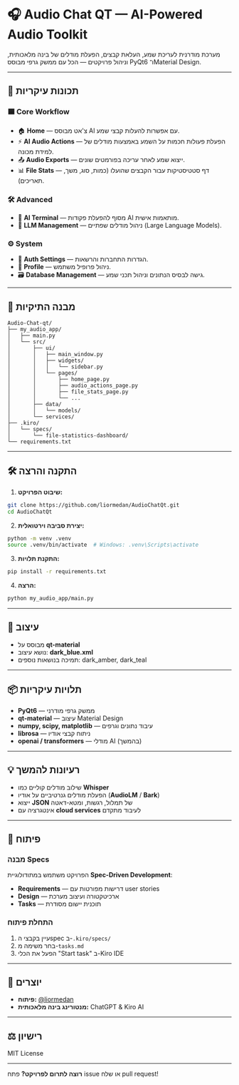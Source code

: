 # 🎧 Audio Chat QT — AI-Powered Audio Toolkit

מערכת מודרנית לעריכת שמע, העלאת קבצים, הפעלת מודלים של בינה מלאכותית, וניהול פרויקטים — הכל עם ממשק גרפי מבוסס PyQt6 ו־Material Design.

---

## 🚀 תכונות עיקריות

### 🟦 Core Workflow
- 🏠 **Home** — צ'אט מבוסס AI עם אפשרות להעלות קבצי שמע.
- ⚡ **AI Audio Actions** — הפעלת פעולות חכמות על השמע באמצעות מודלים של למידת מכונה.
- 📤 **Audio Exports** — ייצוא שמע לאחר עריכה בפורמטים שונים.
- 📊 **File Stats** — דף סטטיסטיקות עבור הקבצים שהועלו (כמות, סוג, משך, תאריכים).

### 🛠️ Advanced
- 🧠 **AI Terminal** — מסוף להפעלת פקודות AI מותאמות אישית.
- 🧬 **LLM Management** — ניהול מודלים שפתיים (Large Language Models).

### ⚙️ System
- 🔐 **Auth Settings** — הגדרות התחברות והרשאות.
- 👤 **Profile** — ניהול פרופיל משתמש.
- 🗃️ **Database Management** — גישה לבסיס הנתונים וניהול תכני שמע.

---

## 🧩 מבנה התיקיות

```
Audio-Chat-qt/
├── my_audio_app/
│   ├── main.py
│   └── src/
│       ├── ui/
│       │   ├── main_window.py
│       │   ├── widgets/
│       │   │   └── sidebar.py
│       │   └── pages/
│       │       ├── home_page.py
│       │       ├── audio_actions_page.py
│       │       ├── file_stats_page.py
│       │       └── ...
│       ├── data/
│       │   └── models/
│       └── services/
├── .kiro/
│   └── specs/
│       └── file-statistics-dashboard/
└── requirements.txt
```

---

## 🛠️ התקנה והרצה

1. **שיבוט הפרויקט:**
```bash
git clone https://github.com/liormedan/AudioChatQt.git
cd AudioChatQt
```

2. **יצירת סביבה וירטואלית:**
```bash
python -m venv .venv
source .venv/bin/activate  # Windows: .venv\Scripts\activate
```

3. **התקנת תלויות:**
```bash
pip install -r requirements.txt
```

4. **הרצה:**
```bash
python my_audio_app/main.py
```

---

## 🎨 עיצוב

- מבוסס על **qt-material**
- נושא עיצוב: **dark_blue.xml**
- תמיכה בנושאות נוספים: dark_amber, dark_teal

---

## 📦 תלויות עיקריות

- **PyQt6** — ממשק גרפי מודרני
- **qt-material** — עיצוב Material Design
- **numpy, scipy, matplotlib** — עיבוד נתונים וגרפים
- **librosa** — ניתוח קבצי אודיו
- **openai / transformers** — מודלי AI (בהמשך)

---

## 💡 רעיונות להמשך

- שילוב מודלים קוליים כמו **Whisper**
- הפעלת מודלים גנרטיביים על אודיו (**AudioLM** / **Bark**)
- ייצוא **JSON** של תמלול, רגשות, ומטא-דאטה
- אינטגרציה עם **cloud services** לעיבוד מתקדם

---

## 🔧 פיתוח

### מבנה Specs
הפרויקט משתמש במתודולוגיית **Spec-Driven Development**:
- **Requirements** — דרישות מפורטות עם user stories
- **Design** — ארכיטקטורה ועיצוב מערכת
- **Tasks** — תוכנית יישום מסודרת

### התחלת פיתוח
1. עיין בקבצי הspec ב-`.kiro/specs/`
2. בחר משימה מ-`tasks.md`
3. הפעל את הכלי "Start task" ב-Kiro IDE

---

## 👤 יוצרים

- **פיתוח:** [@liormedan](https://github.com/liormedan)
- **מנטורינג בינה מלאכותית:** ChatGPT & Kiro AI

---

## ⚖️ רישיון

MIT License

---

**רוצה לתרום לפרויקט?** פתח issue או שלח pull request!
